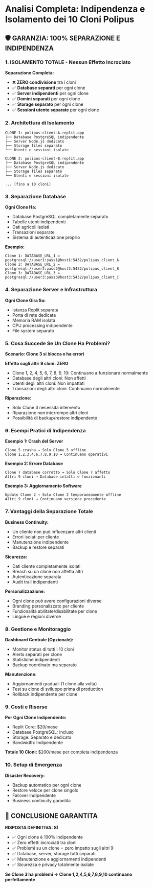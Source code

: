 # Analisi Completa: Indipendenza e Isolamento dei 10 Cloni Polipus

## 🛡️ GARANZIA: 100% SEPARAZIONE E INDIPENDENZA

### 1. ISOLAMENTO TOTALE - Nessun Effetto Incrociato

**Separazione Completa:**
- ❌ **ZERO condivisione** tra i cloni
- ✅ **Database separati** per ogni clone
- ✅ **Server indipendenti** per ogni clone  
- ✅ **Domini separati** per ogni clone
- ✅ **Storage separato** per ogni clone
- ✅ **Sessioni utente separate** per ogni clone

### 2. Architettura di Isolamento

```
CLONE 1: polipus-client-A.replit.app
├── Database PostgreSQL indipendente
├── Server Node.js dedicato
├── Storage files separato
└── Utenti e sessioni isolate

CLONE 2: polipus-client-B.replit.app  
├── Database PostgreSQL indipendente
├── Server Node.js dedicato
├── Storage files separato
└── Utenti e sessioni isolate

... (fino a 10 cloni)
```

### 3. Separazione Database

**Ogni Clone Ha:**
- Database PostgreSQL completamente separato
- Tabelle utenti indipendenti
- Dati agricoli isolati
- Transazioni separate
- Sistema di autenticazione proprio

**Esempio:**
```
Clone 1: DATABASE_URL_1 = postgresql://user1:pass1@host1:5432/polipus_client_A
Clone 2: DATABASE_URL_2 = postgresql://user2:pass2@host2:5432/polipus_client_B
Clone 3: DATABASE_URL_3 = postgresql://user3:pass3@host3:5432/polipus_client_C
```

### 4. Separazione Server e Infrastruttura

**Ogni Clone Gira Su:**
- Istanza Replit separata
- Porta di rete dedicata
- Memoria RAM isolata
- CPU processing indipendente
- File system separato

### 5. Cosa Succede Se Un Clone Ha Problemi?

**Scenario: Clone 3 si blocca o ha errori**

**Effetto sugli altri 9 cloni: ZERO**
- Clone 1, 2, 4, 5, 6, 7, 8, 9, 10: Continuano a funzionare normalmente
- Database degli altri cloni: Non affetti
- Utenti degli altri cloni: Non impattati
- Transazioni degli altri cloni: Continuano normalmente

**Riparazione:**
- Solo Clone 3 necessita intervento
- Riparazione non interrompe altri cloni
- Possibilità di backup/restore indipendente

### 6. Esempi Pratici di Indipendenza

**Esempio 1: Crash del Server**
```
Clone 5 crasha → Solo Clone 5 offline
Clone 1,2,3,4,6,7,8,9,10 → Continuano operativi
```

**Esempio 2: Errore Database**
```
Clone 7 database corrotto → Solo Clone 7 affetto
Altri 9 cloni → Database intatti e funzionanti
```

**Esempio 3: Aggiornamento Software**
```
Update Clone 2 → Solo Clone 2 temporaneamente offline
Altri 9 cloni → Continuano versione precedente
```

### 7. Vantaggi della Separazione Totale

**Business Continuity:**
- Un cliente non può influenzare altri clienti
- Errori isolati per cliente
- Manutenzione indipendente
- Backup e restore separati

**Sicurezza:**
- Dati cliente completamente isolati
- Breach su un clone non affetta altri
- Autenticazione separata
- Audit trail indipendenti

**Personalizzazione:**
- Ogni clone può avere configurazioni diverse
- Branding personalizzato per cliente
- Funzionalità abilitate/disabilitate per clone
- Lingue e regioni diverse

### 8. Gestione e Monitoraggio

**Dashboard Centrale (Opzionale):**
- Monitor status di tutti i 10 cloni
- Alerts separati per clone
- Statistiche indipendenti
- Backup coordinato ma separato

**Manutenzione:**
- Aggiornamenti graduali (1 clone alla volta)
- Test su clone di sviluppo prima di production
- Rollback indipendente per clone

### 9. Costi e Risorse

**Per Ogni Clone Indipendente:**
- Replit Core: $20/mese
- Database PostgreSQL: Incluso
- Storage: Separato e dedicato
- Bandwidth: Indipendente

**Totale 10 Cloni:** $200/mese per completa indipendenza

### 10. Setup di Emergenza

**Disaster Recovery:**
- Backup automatico per ogni clone
- Restore veloce per clone singolo
- Failover indipendente
- Business continuity garantita

## 🎯 CONCLUSIONE GARANTITA

**RISPOSTA DEFINITIVA: SÌ**
- ✅ Ogni clone è 100% indipendente
- ✅ Zero effetti incrociati tra cloni
- ✅ Problemi su un clone = zero impatto sugli altri 9
- ✅ Database, server, storage tutti separati
- ✅ Manutenzione e aggiornamenti indipendenti
- ✅ Sicurezza e privacy totalmente isolate

**Se Clone 3 ha problemi → Clone 1,2,4,5,6,7,8,9,10 continuano perfettamente**